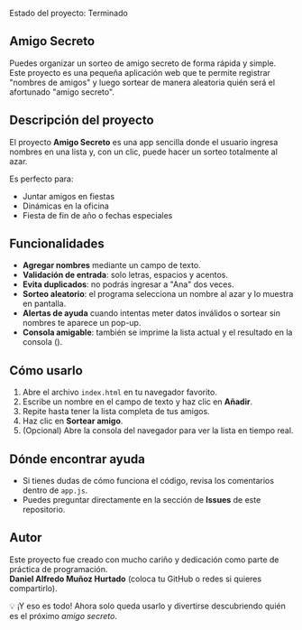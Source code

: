 Estado del proyecto: Terminado

## Amigo Secreto

Puedes organizar un sorteo de amigo secreto de forma rápida y simple. 
Este proyecto es una pequeña aplicación web que te permite registrar "nombres de amigos" y luego sortear de manera aleatoria quién será el afortunado "amigo secreto".  

## Descripción del proyecto
El proyecto **Amigo Secreto** es una app sencilla donde el usuario ingresa nombres en una lista y, con un clic, puede hacer un sorteo totalmente al azar.  

Es perfecto para:  
- Juntar amigos en fiestas 
- Dinámicas en la oficina 
- Fiesta de fin de año o fechas especiales 

## Funcionalidades
- **Agregar nombres** mediante un campo de texto.  
- **Validación de entrada**: solo letras, espacios y acentos.  
- **Evita duplicados**: no podrás ingresar a "Ana" dos veces.   
- **Sorteo aleatorio**: el programa selecciona un nombre al azar y lo muestra en pantalla.  
- **Alertas de ayuda** cuando intentas meter datos inválidos o sortear sin nombres te aparece un pop-up.  
- **Consola amigable**: también se imprime la lista actual y el resultado en la consola ().  

## Cómo usarlo
1. Abre el archivo `index.html` en tu navegador favorito.  
2. Escribe un nombre en el campo de texto y haz clic en **Añadir**.  
3. Repite hasta tener la lista completa de tus amigos.  
4. Haz clic en **Sortear amigo**.  
5. (Opcional) Abre la consola del navegador para ver la lista en tiempo real.

## Dónde encontrar ayuda
- Si tienes dudas de cómo funciona el código, revisa los comentarios dentro de `app.js`.  
- Puedes preguntar directamente en la sección de **Issues** de este repositorio.  

## Autor
Este proyecto fue creado con mucho cariño y dedicación como parte de práctica de programación.  
**Daniel Alfredo Muñoz Hurtado** (coloca tu GitHub o redes si quieres compartirlo).  


💡 ¡Y eso es todo! Ahora solo queda usarlo y divertirse descubriendo quién es el próximo *amigo secreto*. 

